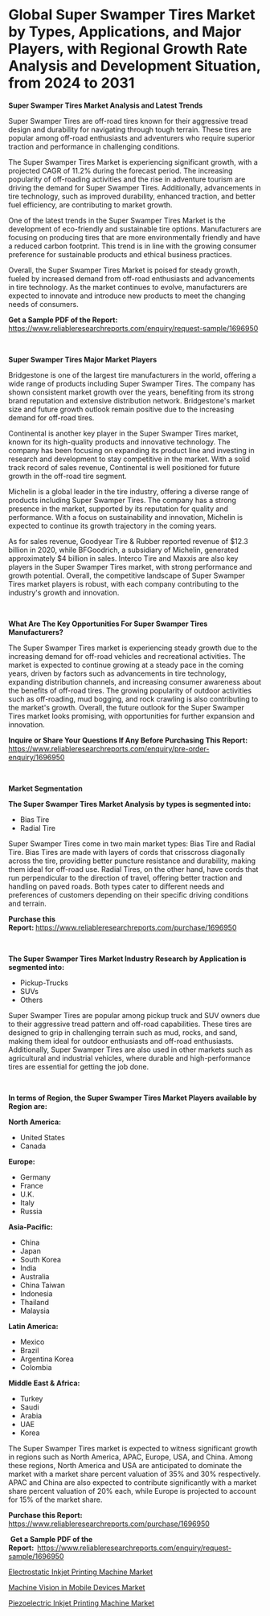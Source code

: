 <p><h1>Global Super Swamper Tires Market by Types, Applications, and Major Players, with Regional Growth Rate Analysis and Development Situation, from 2024 to 2031</h1></p><p><strong>Super Swamper Tires Market Analysis and Latest Trends</strong></p>
<p><p>Super Swamper Tires are off-road tires known for their aggressive tread design and durability for navigating through tough terrain. These tires are popular among off-road enthusiasts and adventurers who require superior traction and performance in challenging conditions.</p><p>The Super Swamper Tires Market is experiencing significant growth, with a projected CAGR of 11.2% during the forecast period. The increasing popularity of off-roading activities and the rise in adventure tourism are driving the demand for Super Swamper Tires. Additionally, advancements in tire technology, such as improved durability, enhanced traction, and better fuel efficiency, are contributing to market growth.</p><p>One of the latest trends in the Super Swamper Tires Market is the development of eco-friendly and sustainable tire options. Manufacturers are focusing on producing tires that are more environmentally friendly and have a reduced carbon footprint. This trend is in line with the growing consumer preference for sustainable products and ethical business practices.</p><p>Overall, the Super Swamper Tires Market is poised for steady growth, fueled by increased demand from off-road enthusiasts and advancements in tire technology. As the market continues to evolve, manufacturers are expected to innovate and introduce new products to meet the changing needs of consumers.</p></p>
<p><strong>Get a Sample PDF of the Report:&nbsp;</strong> <a href="https://www.reliableresearchreports.com/enquiry/request-sample/1696950">https://www.reliableresearchreports.com/enquiry/request-sample/1696950</a></p>
<p>&nbsp;</p>
<p><strong>Super Swamper Tires Major Market Players</strong></p>
<p><p>Bridgestone is one of the largest tire manufacturers in the world, offering a wide range of products including Super Swamper Tires. The company has shown consistent market growth over the years, benefiting from its strong brand reputation and extensive distribution network. Bridgestone's market size and future growth outlook remain positive due to the increasing demand for off-road tires.</p><p>Continental is another key player in the Super Swamper Tires market, known for its high-quality products and innovative technology. The company has been focusing on expanding its product line and investing in research and development to stay competitive in the market. With a solid track record of sales revenue, Continental is well positioned for future growth in the off-road tire segment.</p><p>Michelin is a global leader in the tire industry, offering a diverse range of products including Super Swamper Tires. The company has a strong presence in the market, supported by its reputation for quality and performance. With a focus on sustainability and innovation, Michelin is expected to continue its growth trajectory in the coming years.</p><p>As for sales revenue, Goodyear Tire & Rubber reported revenue of $12.3 billion in 2020, while BFGoodrich, a subsidiary of Michelin, generated approximately $4 billion in sales. Interco Tire and Maxxis are also key players in the Super Swamper Tires market, with strong performance and growth potential. Overall, the competitive landscape of Super Swamper Tires market players is robust, with each company contributing to the industry's growth and innovation.</p></p>
<p>&nbsp;</p>
<p><strong>What Are The Key Opportunities For Super Swamper Tires Manufacturers?</strong></p>
<p><p>The Super Swamper Tires market is experiencing steady growth due to the increasing demand for off-road vehicles and recreational activities. The market is expected to continue growing at a steady pace in the coming years, driven by factors such as advancements in tire technology, expanding distribution channels, and increasing consumer awareness about the benefits of off-road tires. The growing popularity of outdoor activities such as off-roading, mud bogging, and rock crawling is also contributing to the market's growth. Overall, the future outlook for the Super Swamper Tires market looks promising, with opportunities for further expansion and innovation.</p></p>
<p><strong>Inquire or Share Your Questions If Any Before Purchasing This Report:</strong> <a href="https://www.reliableresearchreports.com/enquiry/pre-order-enquiry/1696950">https://www.reliableresearchreports.com/enquiry/pre-order-enquiry/1696950</a></p>
<p>&nbsp;</p>
<p><strong>Market Segmentation</strong></p>
<p><strong>The Super Swamper Tires Market Analysis by types is segmented into:</strong></p>
<p><ul><li>Bias Tire</li><li>Radial Tire</li></ul></p>
<p><p>Super Swamper Tires come in two main market types: Bias Tire and Radial Tire. Bias Tires are made with layers of cords that crisscross diagonally across the tire, providing better puncture resistance and durability, making them ideal for off-road use. Radial Tires, on the other hand, have cords that run perpendicular to the direction of travel, offering better traction and handling on paved roads. Both types cater to different needs and preferences of customers depending on their specific driving conditions and terrain.</p></p>
<p><strong>Purchase this Report:&nbsp;</strong><a href="https://www.reliableresearchreports.com/purchase/1696950">https://www.reliableresearchreports.com/purchase/1696950</a></p>
<p>&nbsp;</p>
<p><strong>The Super Swamper Tires Market Industry Research by Application is segmented into:</strong></p>
<p><ul><li>Pickup-Trucks</li><li>SUVs</li><li>Others</li></ul></p>
<p><p>Super Swamper Tires are popular among pickup truck and SUV owners due to their aggressive tread pattern and off-road capabilities. These tires are designed to grip in challenging terrain such as mud, rocks, and sand, making them ideal for outdoor enthusiasts and off-road enthusiasts. Additionally, Super Swamper Tires are also used in other markets such as agricultural and industrial vehicles, where durable and high-performance tires are essential for getting the job done.</p></p>
<p>&nbsp;</p>
<p><strong>In terms of Region, the Super Swamper Tires Market Players available by Region are:</strong></p>
<p>
    <p> <strong> North America: </strong>
        <ul>
            <li>United States</li>
            <li>Canada</li>
        </ul>
        </p> 
    <p> <strong> Europe: </strong>
        <ul>
            <li>Germany</li>
            <li>France</li>
            <li>U.K.</li>
            <li>Italy</li>
            <li>Russia</li>
        </ul>
        </p> 
    <p> <strong> Asia-Pacific: </strong>
        <ul>
            <li>China</li>
            <li>Japan</li>
            <li>South Korea</li>
            <li>India</li>
            <li>Australia</li>
            <li>China Taiwan</li>
            <li>Indonesia</li>
            <li>Thailand</li>
            <li>Malaysia</li>
        </ul>
        </p> 
    <p> <strong> Latin America: </strong>
        <ul>
            <li>Mexico</li>
            <li>Brazil</li>
            <li>Argentina Korea</li>
            <li>Colombia</li>
        </ul>
        </p> 
    <p> <strong> Middle East & Africa: </strong>
        <ul>
            <li>Turkey</li>
            <li>Saudi</li>
            <li>Arabia</li>
            <li>UAE</li>
            <li>Korea</li>
        </ul>
    </p>
    </p>
<p><p>The Super Swamper Tires market is expected to witness significant growth in regions such as North America, APAC, Europe, USA, and China. Among these regions, North America and USA are anticipated to dominate the market with a market share percent valuation of 35% and 30% respectively. APAC and China are also expected to contribute significantly with a market share percent valuation of 20% each, while Europe is projected to account for 15% of the market share.</p></p>
<p><strong>Purchase this Report: </strong><a href="https://www.reliableresearchreports.com/purchase/1696950">https://www.reliableresearchreports.com/purchase/1696950</a></p>
<p>&nbsp;<strong>Get a Sample PDF of the Report:&nbsp;&nbsp;</strong><a href="https://www.reliableresearchreports.com/enquiry/request-sample/1696950">https://www.reliableresearchreports.com/enquiry/request-sample/1696950</a></p>
<p><strong></strong></p>
<p><p><a href="https://view.publitas.com/reportprime-1/electrostatic-inkjet-printing-machine-market-challenges-opportunities-and-growth-drivers-and-major-market-players-forecasted-for-period-from-2023-2030/">Electrostatic Inkjet Printing Machine Market</a></p><p><a href="https://view.publitas.com/reportprime-1/machine-vision-in-mobile-devices-market-research-report-reveals-the-latest-trends-and-opportunities-of-this-market-for-period-from-2023-2030/">Machine Vision in Mobile Devices Market</a></p><p><a href="https://view.publitas.com/reportprime-1/piezoelectric-inkjet-printing-machine-market-centers-on-aspects-such-as-market-growth-market-share-market-opportunity-and-projected-forecasts-spanning-from-2023-to-2030/">Piezoelectric Inkjet Printing Machine Market</a></p></p>